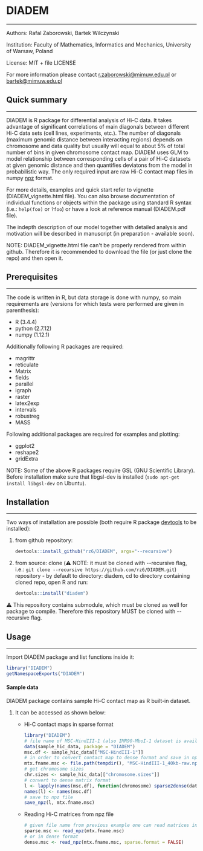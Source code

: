 # DIADEM #
------------------------------

Authors: Rafal Zaborowski, Bartek Wilczynski

Institution: Faculty of Mathematics, Informatics and Mechanics, University of Warsaw, Poland

License: MIT + file LICENSE

For more information please contact r.zaborowski@mimuw.edu.pl or bartek@mimuw.edu.pl

## Quick summary ##
-------------------

DIADEM is R package for differential analysis of Hi-C data. It takes advantage of significant correlations of main diagonals between different Hi-C data sets (cell lines, experiments, etc.). The number of diagonals (maximum genomic distance between interacting regions) depends on chromosome and data quality but usually will equal to about 5% of total number of bins in given chromosome contact map. DIADEM uses GLM to model relationship between corresponding cells of a pair of Hi-C datasets at given genomic distance and then quantifies deviatons from the model in probabilistic way. The only required input are raw Hi-C contact map files in numpy [npz](https://kite.com/python/docs/numpy.lib.npyio.NpzFile) format.

For more details, examples and quick start refer to vignette (DIADEM_vignette.html file). You can also browse documentation of individual functions or objects within the package using standard R syntax (i.e.: `help(foo)` or `?foo`) or have a look at reference manual (DIADEM.pdf file).

The indepth description of our model together with detailed analysis and motivation will be described in manuscript (in preparation - available soon).

NOTE: DIADEM_vignette.html file can't be properly rendered from within github. Therefore it is recommended to download the file (or just clone the repo) and then open it.

## Prerequisites ##
-------------------

The code is written in R, but data storage is done with numpy, so main requirements are (versions for which tests were performed are given in parenthesis):

*  R (3.4.4)
*  python (2.7.12)
*  numpy (1.12.1)

Additionally following R packages are required:

*  magrittr
*  reticulate
*  Matrix
*  fields
*  parallel
*  igraph
*  raster
*  latex2exp
*  intervals
*  robustreg
*  MASS

Following additional packages are required for examples and plotting:

*  ggplot2
*  reshape2
*  gridExtra

NOTE: Some of the above R packages require GSL (GNU Scientific Library). Before installation make sure that libgsl-dev is installed (`sudo apt-get install libgsl-dev` on Ubuntu).

## Installation ##
-------------------

Two ways of installation are possible (both require R package [devtools](https://cran.r-project.org/web/packages/devtools/index.html) to be installed):

1. from github repository:

    ```r
    devtools::install_github("rz6/DIADEM", args="--recursive")
    ```

2. from source: clone (:warning: NOTE: it must be cloned with --recursive flag, i.e.: `git clone --recursive https://github.com/rz6/DIADEM.git`) repository - by default to directory: diadem, cd to directory containing cloned repo, open R and run:
 
    ```r
    devtools::install("diadem")
    ```
    
:warning: This repository contains submodule, which must be cloned as well for package to compile. Therefore this repository MUST be cloned with --recursive flag.

## Usage ##
-----------

Import DIADEM package and list functions inside it:

```r
library("DIADEM")
getNamespaceExports("DIADEM")
```

#### Sample data ####

DIADEM package contains sample Hi-C contact map as R built-in dataset.

1. It can be accessed as shown below:

    * Hi-C contact maps in sparse format

        ```r
        library("DIADEM")
        # file name of MSC-HindIII-1 (also IMR90-MboI-1 dataset is available)
        data(sample_hic_data, package = "DIADEM")
        msc.df <- sample_hic_data[["MSC-HindIII-1"]]
        # in order to convert contact map to dense format and save in npz file prepare temporary file
        mtx.fname.msc <- file.path(tempdir(), "MSC-HindIII-1_40kb-raw.npz")
        # get chromosome sizes
        chr.sizes <- sample_hic_data[["chromosome.sizes"]]
        # convert to dense matrix format
        l <- lapply(names(msc.df), function(chromosome) sparse2dense(dat2[[chromosome]], N = chr.sizes[[chromosome]]))
        names(l) <- names(msc.df)
        # save to npz file
        save_npz(l, mtx.fname.msc)
        ```

    * Reading Hi-C matrices from npz file

        ```r
        # given file name from previous example one can read matrices in npz format as follows
        sparse.msc <- read_npz(mtx.fname.msc)
        # or in dense format
        dense.msc <- read_npz(mtx.fname.msc, sparse.format = FALSE)
        ```

